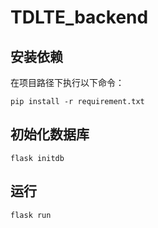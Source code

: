 # TDLTE_backend
## 安装依赖
在项目路径下执行以下命令：
```
pip install -r requirement.txt
```
## 初始化数据库
```
flask initdb
```
## 运行
```
flask run
```
